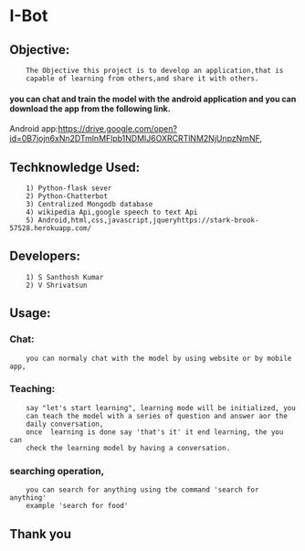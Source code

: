 # I-Bot
## Objective:
	 	
		The Objective this project is to develop an application,that is 
		capable of learning from others,and share it with others.
	

#### you can chat and train the model with the android application and you can download the app from the following link.

Android app:https://drive.google.com/open?id=0B7jojn6xNn2DTmlnMFlpb1NDMlJ6OXRCRTlNM2NjUnpzNmNF,

## Techknowledge Used:
	
		1) Python-flask sever
		2) Python-Chatterbot
		3) Centralized Mongodb database
		4) wikipedia Api,google speech to text Api
		5) Android,html,css,javascript,jqueryhttps://stark-brook-57528.herokuapp.com/
	
	
## Developers:
	
		1) S Santhosh Kumar 
		2) V Shrivatsun

## Usage:
###	Chat:
	
		you can normaly chat with the model by using website or by mobile app,
	
###	Teaching:
	
		say "let's start learning", learning mode will be initialized, you 
		can teach the model with a series of question and answer aor the 
		daily conversation,
		once  learning is done say 'that's it' it end learning, the you can 
		check the learning model by having a conversation.
	
###	searching operation,
		
		you can search for anything using the command 'search for anything' 
		example 'search for food'
	
## Thank you   

